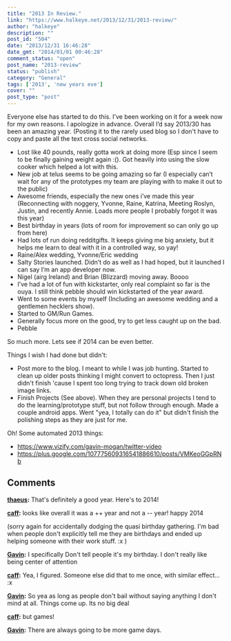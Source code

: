 ```yaml
---
title: "2013 In Review."
link: "https://www.halkeye.net/2013/12/31/2013-review/"
author: "halkeye"
description: ""
post_id: "504"
date: "2013/12/31 16:46:28"
date_gmt: "2014/01/01 00:46:28"
comment_status: "open"
post_name: "2013-review"
status: "publish"
category: "General"
tags: ['2013', 'new years eve']
cover: ""
post_type: "post"
---
```


Everyone else has started to do this. I’ve been working on it for a week now for my own reasons. I apologize in advance. Overall I’d say 2013/30 has been an amazing year. (Posting it to the rarely used blog so I don't have to copy and paste all the text cross social networks.

* Lost like 40 pounds, really gotta work at doing more (Esp since I seem to be finally gaining weight again :(). Got heavily into using the slow cooker which helped a lot with this.
* New job at telus seems to be going amazing so far (I especially can’t wait for any of the prototypes my team are playing with to make it out to the public)
* Awesome friends, especially the new ones i’ve made this year (Reconnecting with noggery, Yvonne, Raine, Katrina, Meeting Roslyn, Justin, and recently Annie. Loads more people I probably forgot it was this year)
* Best birthday in years (lots of room for improvement so can only go up from here)
* Had lots of run doing redditgifts. It keeps giving me big anxiety, but it helps me learn to deal with it in a controlled way, so yay!
* Raine/Alex wedding, Yvonne/Eric wedding
* Salty Stories launched. Didn’t do as well as I had hoped, but it launched I can say I’m an app developer now.
* Nigel (airg Ireland) and Brian (Blizzard) moving away. Boooo
* I’ve had a lot of fun with kickstarter, only real complaint so far is the ouya. I still think pebble should win kickstarted of the year award.
* Went to some events by myself (Including an awesome wedding and a gentlemen hecklers show).
* Started to GM/Run Games.
* Generally focus more on the good, try to get less caught up on the bad.
* Pebble

So much more. Lets see if 2014 can be even better.

Things I wish I had done but didn't:
* Post more to the blog. I meant to while I was job hunting. Started to clean up older posts thinking I might convert to octopress. Then I just didn't finish 'cause I spent too long trying to track down old broken image links.
* Finish Projects (See above). When they are personal projects I tend to do the learning/prototype stuff, but not follow through enough. Made a couple android apps. Went "yea, I totally can do it" but didn't finish the polishing steps as they are just for me.

Oh! Some automated 2013 things:
* https://www.vizify.com/gavin-mogan/twitter-video
* https://plus.google.com/107775609316541886610/posts/VMKeoGGpRNb

## Comments

**[thaeus](#5717 "2013-12-31 17:03:00"):** That's definitely a good year. Here's to 2014!

**[caff](#5718 "2013-12-31 22:40:00"):** looks like overall it was a ++ year and not a -- year! happy 2014


(sorry again for accidentally dodging the quasi birthday gathering. I'm bad when people don't explicitly tell me they are birthdays and ended up helping someone with their work stuff. :x )

**[Gavin](#5719 "2013-12-31 22:46:00"):** I specifically Don't tell people it's my birthday. I don't really like being center of attention

**[caff](#5720 "2013-12-31 22:56:00"):** Yea, I figured. Someone else did that to me once, with similar effect... :x

**[Gavin](#5721 "2013-12-31 22:59:00"):** So yea as long as people don't bail without saying anything I don't mind at all. Things come up. Its no big deal

**[caff](#5722 "2013-12-31 22:59:00"):** but games!

**[Gavin](#5723 "2013-12-31 23:06:00"):** There are always going to be more game days.


